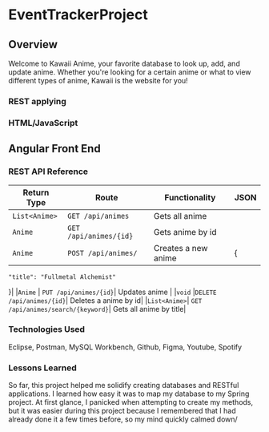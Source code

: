 # EventTrackerProject

## Overview
Welcome to Kawaii Anime, your favorite database to look up, add, and update anime.
Whether you're looking for a certain anime or what to view different types of anime, Kawaii is the website for you!

### REST applying

### HTML/JavaScript

## Angular Front End

### REST API Reference
|Return Type | Route | Functionality |JSON|
|------------|-------|---------------|----|
|`List<Anime>` | `GET /api/animes`| Gets all anime| |
|`Anime`       | `GET /api/animes/{id}` | Gets anime by id| |
|`Anime`       | `POST /api/animes/` | Creates a new anime| {

    "title": "Fullmetal Alchemist"

}|
|`Anime`       | `PUT /api/animes/{id}`| Updates anime |
|`void`        |`DELETE /api/animes/{id}`| Deletes a anime by id|
|`List<Anime>`| `GET /api/animes/search/{keyword}`| Gets all anime by title|

### Technologies Used
Eclipse, Postman, MySQL Workbench, Github, Figma, Youtube, Spotify
### Lessons Learned
So far, this project helped me solidify creating databases and RESTful applications. I learned how easy it was to map my database to my Spring project. At first glance, I panicked when attempting to create my methods, but it was easier during this project because I remembered that I had already done it a few times before, so my mind quickly calmed down/
